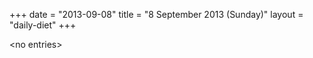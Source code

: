 +++
date = "2013-09-08"
title = "8 September 2013 (Sunday)"
layout = "daily-diet"
+++

<p>&lt;no entries&gt;</p>